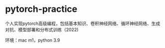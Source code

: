 # pytorch-practice
个人实现pytorch高级编程，包括基本知识、卷积神经网络、循环神经网络、生成对抗、模型部署和分布式训练（2022)

环境：mac m1，python 3.9
